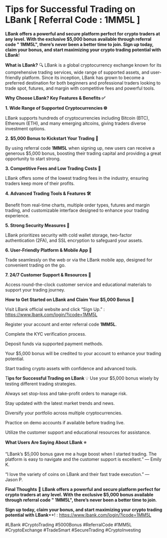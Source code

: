 # Tips for Successful Trading on LBank [ Referral Code : 1MM5L ]

**LBank offers a powerful and secure platform perfect for crypto traders at any level. With the exclusive $5,000 bonus available through referral code " 1MM5L", there’s never been a better time to join. Sign up today, claim your bonus, and start maximizing your crypto trading potential with LBank**!

**What is LBank?**
🔍
LBank is a global cryptocurrency exchange known for its comprehensive trading services, wide range of supported assets, and user-friendly platform. Since its inception, LBank has grown to become a preferred destination for both beginners and professional traders looking to trade spot, futures, and margin with competitive fees and powerful tools.

**Why Choose LBank? Key Features & Benefits ✅**

**1. Wide Range of Supported Cryptocurrencies 🌐**

LBank supports hundreds of cryptocurrencies including Bitcoin (BTC), Ethereum (ETH), and many emerging altcoins, giving traders diverse investment options.

**2. $5,000 Bonus to Kickstart Your Trading 🎁**

By using referral code **1MM5L** when signing up, new users can receive a generous $5,000 bonus, boosting their trading capital and providing a great opportunity to start strong.

**3. Competitive Fees and Low Trading Costs 💸**

LBank offers some of the lowest trading fees in the industry, ensuring traders keep more of their profits.

**4. Advanced Trading Tools & Features 🛠️**

Benefit from real-time charts, multiple order types, futures and margin trading, and customizable interface designed to enhance your trading experience.

**5. Strong Security Measures 🔐**

LBank prioritizes security with cold wallet storage, two-factor authentication (2FA), and SSL encryption to safeguard your assets.

**6. User-Friendly Platform & Mobile App 📱**

Trade seamlessly on the web or via the LBank mobile app, designed for convenient trading on the go.

**7. 24/7 Customer Support & Resources 🤝**

Access round-the-clock customer service and educational materials to support your trading journey.

**How to Get Started on LBank and Claim Your $5,000 Bonus 🎯**

Visit LBank official website and click “Sign Up.” : https://www.lbank.com/login/?icode=1MM5L

Register your account and enter referral code **1MM5L**.

Complete the KYC verification process.

Deposit funds via supported payment methods.

Your $5,000 bonus will be credited to your account to enhance your trading potential.

Start trading crypto assets with confidence and advanced tools.

T**ips for Successful Trading on LBank**
💡
Use your $5,000 bonus wisely by testing different trading strategies.

Always set stop-loss and take-profit orders to manage risk.

Stay updated with the latest market trends and news.

Diversify your portfolio across multiple cryptocurrencies.

Practice on demo accounts if available before trading live.

Utilize the customer support and educational resources for assistance.


**What Users Are Saying About LBank ⭐**

“LBank’s $5,000 bonus gave me a huge boost when I started trading. The platform is easy to navigate and the customer support is excellent.” — Emily K.

“I love the variety of coins on LBank and their fast trade execution.” — Jason P.

**Final Thoughts**
🎉
**LBank offers a powerful and secure platform perfect for crypto traders at any level. With the exclusive $5,000 bonus available through referral code " 1MM5L", there’s never been a better time to join**.

**Sign up today, claim your bonus, and start maximizing your crypto trading potential with LBank****! : https://www.lbank.com/login/?icode=1MM5L

#LBank #CryptoTrading #5000Bonus #ReferralCode #1MM5L #CryptoExchange #TradeSmart #SecureTrading #CryptoInvesting



